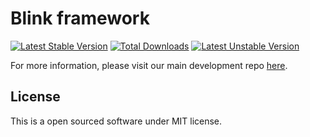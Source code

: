 Blink framework
===================================================

[![Latest Stable Version](https://poser.pugx.org/blink/seed/v/stable)](https://packagist.org/packages/blink/seed)
[![Total Downloads](https://poser.pugx.org/blink/seed/downloads)](https://packagist.org/packages/blink/seed)
[![Latest Unstable Version](https://poser.pugx.org/blink/seed/v/unstable)](https://packagist.org/packages/blink/seed)


For more information, please visit our main development repo [here](https://github.com/bixuehujin/blink).

License
-------

This is a open sourced software under MIT license.
